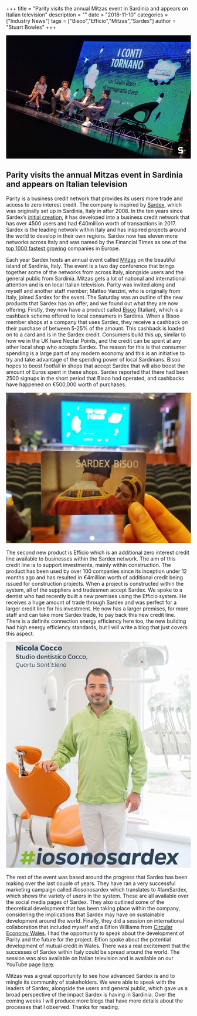 +++
title = "Parity visits the annual Mitzas event in Sardinia and appears on Italian television"
description = ""
date = "2018-11-10"
categories = ["Industry News"]
tags = ["Bisoo","Efficio","Mitzas","Sardex"]
author = "Stuart Bowles"
+++

![Mitzas](Mitzas.jpg)

## Parity visits the annual Mitzas event in Sardinia and appears on Italian television


Parity is a business credit network that provides its users more trade and access to zero interest credit. The company is inspired by [Sardex](https://www.sardex.net/?lang=en), which was originally set up in Sardinia, Italy in after 2008. In the ten years since Sardex’s [initial creation](https://www.ft.com/content/cf875d9a-5be6-11e5-a28b-50226830d644), it has developed into a business credit network that has over 4500 users and had €40million worth of transactions in 2017. Sardex is the leading network within Italy and has inspired projects around the world to develop in their own regions. Sardex now has eleven more networks across Italy and was named by the Financial Times as one of the [top 1000 fastest growing](https://ig.ft.com/ft-1000/) companies in Europe.



Each year Sardex hosts an annual event called [Mitzas](https://www.sardex.net/tag/mitzas/) on the beautiful island of Sardinia, Italy. The event is a two day conference that brings together some of the networks from across Italy, alongside users and the general public from Sardinia. Mitzas gets a lot of national and international attention and is on local Italian television. Parity was invited along and myself and another staff member; Matteo Vanzini, who is originally from Italy, joined Sardex for the event. The Saturday was an outline of the new products that Sardex has on offer, and we found out what they are now offering. Firstly, they now have a product called [Bisoo](https://www.bisoo.it/) (Italian), which is a cashback scheme offered to local consumers in Sardinia. When a Bisoo member shops at a company that uses Sardex, they receive a cashback on their purchase of between 5-25% of the amount. This cashback is loaded on to a card and is in the Sardex credit. Consumers build this up, similar to how we in the UK have Nectar Points, and the credit can be spent at any other local shop who accepts Sardex. The reason for this is that consumer spending is a large part of any modern economy and this is an initiative to try and take advantage of the spending power of local Sardinians. Bisoo hopes to boost footfall in shops that accept Sardex that will also boost the amount of Euros spent in these shops. Sardex reported that there had been 2500 signups in the short period that Bisoo had operated, and cashbacks have happened on €500,000 worth of purchases.

![Sardex Bisoo](Bisoo.jpg)

The second new product is Efficio which is an additional zero interest credit line available to businesses within the Sardex network. The aim of this credit line is to support investments, mainly within construction. The product has been used by over 100 companies since its inception under 12 months ago and has resulted in €4million worth of additional credit being issued for construction projects. When a project is constructed within the system, all of the suppliers and tradesmen accept Sardex. We spoke to a dentist who had recently built a new premises using the Efficio system. He receives a huge amount of trade through Sardex and was perfect for a larger credit line for his investment. He now has a larger premises, for more staff and can take more Sardex trade, to pay back this new credit line. There is a definite connection energy efficiency here too, the new building had high energy efficiency standards, but I will write a blog that just covers this aspect.

![#IamSardex](iosonosardex.jpg)

The rest of the event was based around the progress that Sardex has been making over the last couple of years. They have ran a very successful marketing campaign called #iosonosardex which translates to #IamSardex, which shows the variety of users in the system. These are all available over the social media pages of Sardex. They also outlined some of the theoretical development that has been taking place within the company, considering the implications that Sardex may have on sustainable development around the world. Finally, they did a session on international collaboration that included myself and a Eifion Williams from [Circular Economy Wales](https://eifionwilliams.wordpress.com/2018/07/20/eifion-williams-explains-the-circular-economy-wales-agenda/). I had the opportunity to speak about the development of Parity and the future for the project. Eifion spoke about the potential development of mutual credit in Wales. There was a real excitement that the successes of Sardex within Italy could be spread around the world. The session was also available on Italian television and is available on our YouTube page [here](https://youtu.be/fhJOQz5lJv0).



Mitzas was a great opportunity to see how advanced Sardex is and to mingle its community of stakeholders. We were able to speak with the leaders of Sardex, alongside the users and general public, which gave us a broad perspective of the impact Sardex is having in Sardinia. Over the coming weeks I will produce more blogs that have more details about the processes that I observed. Thanks for reading.
